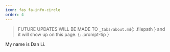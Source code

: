 ```yaml
---
icon: fas fa-info-circle
order: 4
---
```


> FUTURE UPDATES WILL BE MADE TO `_tabs/about.md`{: .filepath } and it will show up on this page.
{: .prompt-tip }

My name is Dan Li.

